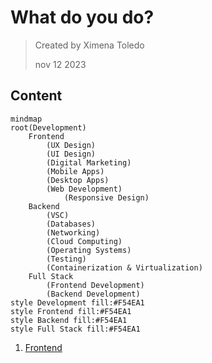 # What do you do?

> Created by Ximena Toledo
> 
> nov 12 2023

## Content

```mermaid
mindmap
root(Development)
    Frontend 
        (UX Design)
        (UI Design)
        (Digital Marketing)
        (Mobile Apps)
        (Desktop Apps)
        (Web Development)
            (Responsive Design)
    Backend 
        (VSC)
        (Databases)
        (Networking)
        (Cloud Computing)
        (Operating Systems)
        (Testing)
        (Containerization & Virtualization)
    Full Stack 
        (Frontend Development)
        (Backend Development)
style Development fill:#F54EA1
style Frontend fill:#F54EA1
style Backend fill:#F54EA1
style Full Stack fill:#F54EA1
```

1. [Frontend](./Module_1/1.md)